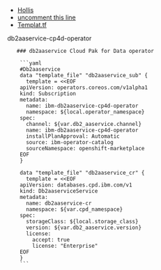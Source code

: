 - [Hollis](https://ibm.ent.box.com/folder/158173247216)
- [uncomment this line](https://github.com/hc-gitops-recipe-demo/multi-tenancy-gitops/blob/master/0-bootstrap/single-cluster/1-infra/kustomization.yaml#L23)
- [Templat.tf](https://github.com/IBM/cp4d-deployment/blob/master/common-modules/cpd/templates.tf)

<detalils>
    <summary>db2aaservice-cp4d-operator</summary>
  
       ### db2aaservice Cloud Pak for Data operator
  
        ```yaml
        #Db2aaservice
        data "template_file" "db2aaservice_sub" {
          template = <<EOF
        apiVersion: operators.coreos.com/v1alpha1
        kind: Subscription
        metadata:
          name: ibm-db2aaservice-cp4d-operator
          namespace: ${local.operator_namespace}
        spec:
          channel: ${var.db2_aaservice.channel}
          name: ibm-db2aaservice-cp4d-operator
          installPlanApproval: Automatic
          source: ibm-operator-catalog
          sourceNamespace: openshift-marketplace
        EOF
        }

        data "template_file" "db2aaservice_cr" {
          template = <<EOF
        apiVersion: databases.cpd.ibm.com/v1
        kind: Db2aaserviceService
        metadata:
          name: db2aaservice-cr
          namespace: ${var.cpd_namespace}
        spec:
          storageClass: ${local.storage_class}
          version: ${var.db2_aaservice.version}
          license:
            accept: true
            license: "Enterprise"
        EOF
        }
        ```
</details>
